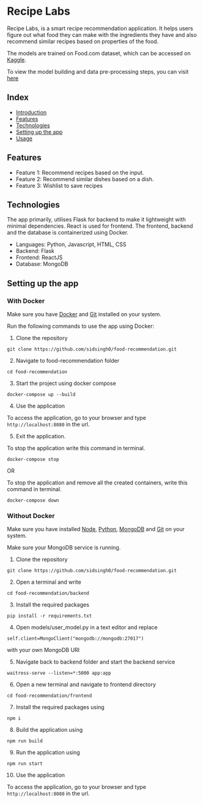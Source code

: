 # Recipe Labs

Recipe Labs, is a smart recipe recommendation application. It helps users figure out what food they can make with the ingredients they have and also recommend similar recipes based on properties of the food.

The models are trained on Food.com dataset, which can be accessed on [Kaggle](https://www.kaggle.com/datasets/shuyangli94/food-com-recipes-and-user-interactions). 


To view the model building and data pre-processing steps, you can visit [here](https://github.com/sidsingh0/food-recommendation/blob/master/notebook/FoodRecommendation.ipynb)


## Index

- [Introduction](#introduction)
- [Features](#features)
- [Technologies](#technologies)
- [Setting up the app](#setting-up-the-app)
- [Usage](#usage)

## Features

- Feature 1: Recommend recipes based on the input.
- Feature 2: Recommend similar dishes based on a dish.
- Feature 3: Wishlist to save recipes

## Technologies

The app primarily, utilises Flask for backend to make it lightweight with minimal dependencies. React is used for frontend. The frontend, backend and the database is containerized using Docker.

- Languages: Python, Javascript, HTML, CSS
- Backend: Flask
- Frontend: ReactJS
- Database: MongoDB

## Setting up the app

### With Docker

Make sure you have [Docker](https://docs.docker.com/get-docker/) and [Git](https://git-scm.com/downloads) installed on your system. 

Run the following commands to use the app using Docker:

1. Clone the repository

```
git clone https://github.com/sidsingh0/food-recommendation.git
```

2. Navigate to food-recommendation folder

```
cd food-recommendation
```

3. Start the project using docker compose

```
docker-compose up --build
```

4. Use the application

To access the application, go to your browser and type `http://localhost:8080` in the url. 

5. Exit the application.

To stop the application write this command in terminal. 

```
docker-compose stop
```

OR

To stop the application and remove all the created containers, write this command in terminal.

```
docker-compose down
```

### Without Docker

Make sure you have installed [Node](https://nodejs.org/en/download), [Python](https://www.python.org/downloads/), [MongoDB](https://www.mongodb.com/try/download/community) and [Git](https://git-scm.com/downloads) on your system.

Make sure your MongoDB service is running.

1. Clone the repository

```
git clone https://github.com/sidsingh0/food-recommendation.git
```

2. Open a terminal and write 

```
cd food-recommendation/backend
```

3. Install the required packages

```
pip install -r requirements.txt
```

4. Open models/user_model.py in a text editor and replace

```
self.client=MongoClient("mongodb://mongodb:27017")
```

with your own MongoDB URI


5. Navigate back to backend folder and start the backend service

```
waitress-serve --listen=*:5000 app:app
```

6. Open a new terminal and navigate to frontend directory

```
cd food-recommendation/frontend
```

7. Install the required packages using

```
npm i
```

8. Build the application using

```
npm run build
```

9. Run the application using

```
npm run start
```

10. Use the application

To access the application, go to your browser and type `http://localhost:8080` in the url. 
